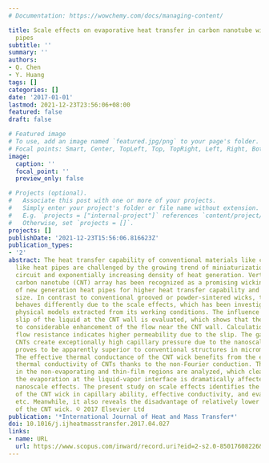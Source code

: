 ```yaml
---
# Documentation: https://wowchemy.com/docs/managing-content/

title: Scale effects on evaporative heat transfer in carbon nanotube wick in heat
  pipes
subtitle: ''
summary: ''
authors:
- Q. Chen
- Y. Huang
tags: []
categories: []
date: '2017-01-01'
lastmod: 2021-12-23T23:56:06+08:00
featured: false
draft: false

# Featured image
# To use, add an image named `featured.jpg/png` to your page's folder.
# Focal points: Smart, Center, TopLeft, Top, TopRight, Left, Right, BottomLeft, Bottom, BottomRight.
image:
  caption: ''
  focal_point: ''
  preview_only: false

# Projects (optional).
#   Associate this post with one or more of your projects.
#   Simply enter your project's folder or file name without extension.
#   E.g. `projects = ["internal-project"]` references `content/project/deep-learning/index.md`.
#   Otherwise, set `projects = []`.
projects: []
publishDate: '2021-12-23T15:56:06.816623Z'
publication_types:
- '2'
abstract: The heat transfer capability of conventional materials like copper or devices
  like heat pipes are challenged by the growing trend of miniaturization of integrated
  circuit and exponentially increasing density of heat generation. Vertically aligned
  carbon nanotube (CNT) array has been recognized as a promising wicking structure
  of new generation heat pipes for higher heat transfer capability and more compact
  size. In contrast to conventional grooved or powder-sintered wicks, the CNT wick
  behaves differently due to the scale effects, which has been investigated through
  physical models extracted from its working conditions. The influence by the velocity
  slip of the liquid at the CNT wall is evaluated, which shows that the slip leads
  to considerable enhancement of the flow near the CNT wall. Calculation of the overall
  flow resistance indicates higher permeability due to the slip. The gaps between
  CNTs create exceptionally high capillary pressure due to the nanoscale pores. It
  proves to be apparently superior to conventional structures in micrometer scale.
  The effective thermal conductance of the CNT wick benefits from the extremely high
  thermal conductivity of CNTs thanks to the non-Fourier conduction. The effects emerged
  in the non-evaporating and thin-film regions are analyzed, which clearly shows that
  the evaporation at the liquid-vapor interface is dramatically affected by these
  nanoscale effects. The present study on scale effects identifies the advantages
  of the CNT wick in capillary ability, effective conductivity, and evaporative flux,
  etc. Meanwhile, it also reveals the disadvantage of relatively lower dry-out limit
  of the CNT wick. © 2017 Elsevier Ltd
publication: '*International Journal of Heat and Mass Transfer*'
doi: 10.1016/j.ijheatmasstransfer.2017.04.027
links:
- name: URL
  url: https://www.scopus.com/inward/record.uri?eid=2-s2.0-85017608226&doi=10.1016%2fj.ijheatmasstransfer.2017.04.027&partnerID=40&md5=3d5ea0415b97356e490a4fd52f9c48df
---
```

